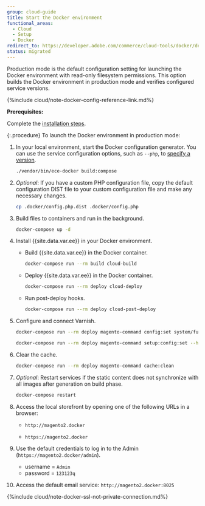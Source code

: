 ```yaml
---
group: cloud-guide
title: Start the Docker environment
functional_areas:
  - Cloud
  - Setup
  - Docker
redirect_to: https://developer.adobe.com/commerce/cloud-tools/docker/deploy/production-mode/
status: migrated
---
```


Production mode is the default configuration setting for launching the Docker environment with read-only filesystem permissions. This option builds the Docker environment in production mode and verifies configured service versions.

{%include cloud/note-docker-config-reference-link.md%}

**Prerequisites:**

Complete the [installation steps].

{:.procedure}
To launch the Docker environment in production mode:

1. In your local environment, start the Docker configuration generator. You can use the service configuration options, such as `--php`, to [specify a version][services].

   ```bash
   ./vendor/bin/ece-docker build:compose
   ```

1. _Optional_: If you have a custom PHP configuration file, copy the default configuration DIST file to your custom configuration file and make any necessary changes.

   ```bash
   cp .docker/config.php.dist .docker/config.php
   ```

1. Build files to containers and run in the background.

   ```bash
   docker-compose up -d
   ```

1. Install {{site.data.var.ee}} in your Docker environment.

   -  Build {{site.data.var.ee}} in the Docker container.

      ```bash
      docker-compose run --rm build cloud-build
      ```

   -  Deploy {{site.data.var.ee}} in the Docker container.

      ```bash
      docker-compose run --rm deploy cloud-deploy
      ```

   -  Run post-deploy hooks.

      ```bash
      docker-compose run --rm deploy cloud-post-deploy
      ```

1. Configure and connect Varnish.

   ```bash
   docker-compose run --rm deploy magento-command config:set system/full_page_cache/caching_application 2 --lock-env
   ```

   ```bash
   docker-compose run --rm deploy magento-command setup:config:set --http-cache-hosts=varnish
   ```

1. Clear the cache.

   ```bash
   docker-compose run --rm deploy magento-command cache:clean
   ```

1. _Optional_: Restart services if the static content does not synchronize with all images after generation on build phase.

   ```bash
   docker-compose restart
   ```

1. Access the local storefront by opening one of the following URLs in a browser:

   -  `http://magento2.docker`

   -  `https://magento2.docker`

1. Use the default credentials to log in to the Admin (`https://magento2.docker/admin`).

   -  username = `Admin`
   -  password = `123123q`

1. Access the default email service: `http://magento2.docker:8025`

{%include cloud/note-docker-ssl-not-private-connection.md%}

<!--Link definitions-->
[configure Xdebug]: {{site.baseurl}}/cloud/docker/docker-development-debug.html#configure-xdebug
[Configuration sources]: {{site.baseurl}}/docker/docker-config.html
[installation steps]: {{site.baseurl}}/cloud/docker/docker-installation.html
[latest release of the {{site.data.var.mcd-package}}]: https://github.com/magento/magento-cloud-docker/releases
[services]: {{site.baseurl}}/cloud/docker/docker-containers.html#service-containers
